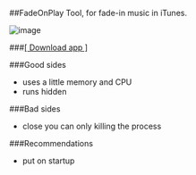 ##FadeOnPlay
Tool, for fade-in music in iTunes.

![image](https://dl.dropboxusercontent.com/u/7624831/_soft/FadeOnPlay.ico)

###[[ Download app ]](https://dl.dropboxusercontent.com/u/7624831/_soft/FadeOnPlay.zip)


###Good sides
* uses a little memory and CPU
* runs hidden

###Bad sides
* close you can only killing the process

###Recommendations
* put on startup
